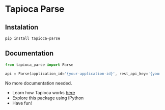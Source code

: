 # Tapioca Parse

## Instalation
```
pip install tapioca-parse
```

## Documentation
``` python
from tapioca_parse import Parse

api = Parse(application_id='{your-application-id}', rest_api_key='{your-rest-api-key}')
```

No more documentation needed.

- Learn how Tapioca works [here](http://tapioca-wrapper.readthedocs.org/en/latest/quickstart/)
- Explore this package using iPython
- Have fun!
